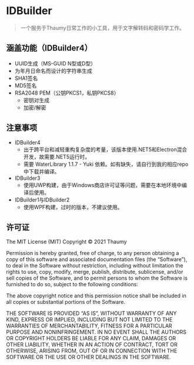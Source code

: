 # IDBuilder

> 一个服务于Thaumy日常工作的小工具，用于文字解转码和密码学工作。

## 涵盖功能（IDBuilder4）

* UUID生成（MS-GUID N型或D型）
* 为年月日命名而设计的字符串生成
* SHA1签名
* MD5签名
* RSA2048 PEM（公钥PKCS1，私钥PKCS8）
  * 密钥对生成
  * 加密/解密

## 注意事项

* IDBuilder4
  * 出于跨平台和减轻重构复杂度的考量，该版本使用.NET5和Electron混合开发，故需要.NET5运行时。
  * 需要 WaterLibrary 1.1.7 - Yuki 依赖。如有缺失，请自行到我的相应repo中下载并编译。
* IDBuilder3
  * 使用UWP构建，由于Windows商店许可证等问题，需要在本地环境中编译后使用。
* IDBuilder1与IDBuilder2
  * 使用WPF构建，过时的版本，不建议使用。

## 许可证

The MIT License (MIT)
Copyright © 2021 Thaumy

Permission is hereby granted, free of charge, to any person obtaining a copy of this software and associated documentation files (the “Software”), to deal in the Software without restriction, including without limitation the rights to use, copy, modify, merge, publish, distribute, sublicense, and/or sell copies of the Software, and to permit persons to whom the Software is furnished to do so, subject to the following conditions:

The above copyright notice and this permission notice shall be included in all copies or substantial portions of the Software.

THE SOFTWARE IS PROVIDED “AS IS”, WITHOUT WARRANTY OF ANY KIND, EXPRESS OR IMPLIED, INCLUDING BUT NOT LIMITED TO THE WARRANTIES OF MERCHANTABILITY, FITNESS FOR A PARTICULAR PURPOSE AND NONINFRINGEMENT. IN NO EVENT SHALL THE AUTHORS OR COPYRIGHT HOLDERS BE LIABLE FOR ANY CLAIM, DAMAGES OR OTHER LIABILITY, WHETHER IN AN ACTION OF CONTRACT, TORT OR OTHERWISE, ARISING FROM, OUT OF OR IN CONNECTION WITH THE SOFTWARE OR THE USE OR OTHER DEALINGS IN THE SOFTWARE.
